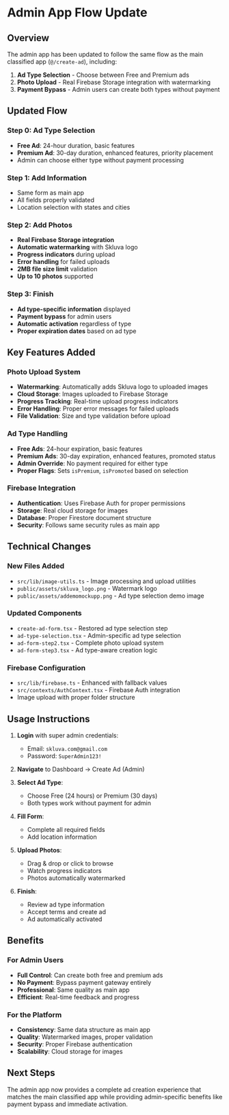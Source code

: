 # Admin App Flow Update

## Overview
The admin app has been updated to follow the same flow as the main classified app (`@/create-ad`), including:

1. **Ad Type Selection** - Choose between Free and Premium ads
2. **Photo Upload** - Real Firebase Storage integration with watermarking
3. **Payment Bypass** - Admin users can create both types without payment

## Updated Flow

### Step 0: Ad Type Selection
- **Free Ad**: 24-hour duration, basic features
- **Premium Ad**: 30-day duration, enhanced features, priority placement
- Admin can choose either type without payment processing

### Step 1: Add Information
- Same form as main app
- All fields properly validated
- Location selection with states and cities

### Step 2: Add Photos
- **Real Firebase Storage integration**
- **Automatic watermarking** with Skluva logo
- **Progress indicators** during upload
- **Error handling** for failed uploads
- **2MB file size limit** validation
- **Up to 10 photos** supported

### Step 3: Finish
- **Ad type-specific information** displayed
- **Payment bypass** for admin users
- **Automatic activation** regardless of type
- **Proper expiration dates** based on ad type

## Key Features Added

### Photo Upload System
- **Watermarking**: Automatically adds Skluva logo to uploaded images
- **Cloud Storage**: Images uploaded to Firebase Storage
- **Progress Tracking**: Real-time upload progress indicators
- **Error Handling**: Proper error messages for failed uploads
- **File Validation**: Size and type validation before upload

### Ad Type Handling
- **Free Ads**: 24-hour expiration, basic features
- **Premium Ads**: 30-day expiration, enhanced features, promoted status
- **Admin Override**: No payment required for either type
- **Proper Flags**: Sets `isPremium`, `isPromoted` based on selection

### Firebase Integration
- **Authentication**: Uses Firebase Auth for proper permissions
- **Storage**: Real cloud storage for images
- **Database**: Proper Firestore document structure
- **Security**: Follows same security rules as main app

## Technical Changes

### New Files Added
- `src/lib/image-utils.ts` - Image processing and upload utilities
- `public/assets/skluva_logo.png` - Watermark logo
- `public/assets/addemomockupp.png` - Ad type selection demo image

### Updated Components
- `create-ad-form.tsx` - Restored ad type selection step
- `ad-type-selection.tsx` - Admin-specific ad type selection
- `ad-form-step2.tsx` - Complete photo upload system
- `ad-form-step3.tsx` - Ad type-aware creation logic

### Firebase Configuration
- `src/lib/firebase.ts` - Enhanced with fallback values
- `src/contexts/AuthContext.tsx` - Firebase Auth integration
- Image upload with proper folder structure

## Usage Instructions

1. **Login** with super admin credentials:
   - Email: `skluva.com@gmail.com`
   - Password: `SuperAdmin123!`

2. **Navigate** to Dashboard → Create Ad (Admin)

3. **Select Ad Type**:
   - Choose Free (24 hours) or Premium (30 days)
   - Both types work without payment for admin

4. **Fill Form**:
   - Complete all required fields
   - Add location information

5. **Upload Photos**:
   - Drag & drop or click to browse
   - Watch progress indicators
   - Photos automatically watermarked

6. **Finish**:
   - Review ad type information
   - Accept terms and create ad
   - Ad automatically activated

## Benefits

### For Admin Users
- **Full Control**: Can create both free and premium ads
- **No Payment**: Bypass payment gateway entirely
- **Professional**: Same quality as main app
- **Efficient**: Real-time feedback and progress

### For the Platform
- **Consistency**: Same data structure as main app
- **Quality**: Watermarked images, proper validation
- **Security**: Proper Firebase authentication
- **Scalability**: Cloud storage for images

## Next Steps

The admin app now provides a complete ad creation experience that matches the main classified app while providing admin-specific benefits like payment bypass and immediate activation. 